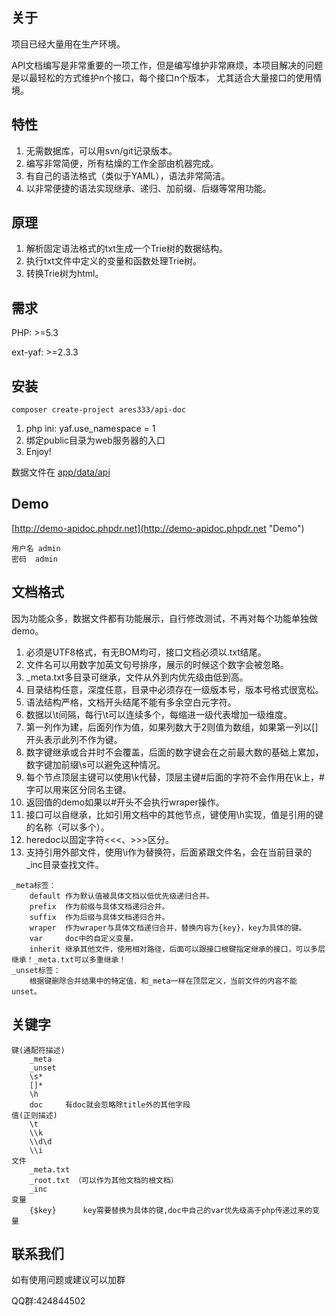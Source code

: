 关于
-----
项目已经大量用在生产环境。

API文档编写是非常重要的一项工作，但是编写维护非常麻烦，本项目解决的问题是以最轻松的方式维护n个接口，每个接口n个版本，
尤其适合大量接口的使用情境。

特性
----
1. 无需数据库，可以用svn/git记录版本。
1. 编写非常简便，所有枯燥的工作全部由机器完成。
1. 有自己的语法格式（类似于YAML），语法非常简洁。
1. 以非常便捷的语法实现继承、递归、加前缀、后缀等常用功能。

原理
----
1. 解析固定语法格式的txt生成一个Trie树的数据结构。
2. 执行txt文件中定义的变量和函数处理Trie树。
3. 转换Trie树为html。

需求
----
PHP: >=5.3

ext-yaf: >=2.3.3

安装
----
```
composer create-project ares333/api-doc
```
1. php ini: yaf.use_namespace = 1
1. 绑定public目录为web服务器的入口
1. Enjoy!

数据文件在 [app/data/api](app/data/api)

Demo
----
[http://demo-apidoc.phpdr.net](http://demo-apidoc.phpdr.net "Demo")
```
用户名	admin
密码	admin
```
文档格式
------
因为功能众多，数据文件都有功能展示，自行修改测试，不再对每个功能单独做demo。

1. 必须是UTF8格式，有无BOM均可，接口文档必须以.txt结尾。
1. 文件名可以用数字加英文句号排序，展示的时候这个数字会被忽略。
1. _meta.txt多目录可继承，文件从外到内优先级由低到高。
1. 目录结构任意，深度任意，目录中必须存在一级版本号，版本号格式很宽松。
1. 语法结构严格，文档开头结尾不能有多余空白元字符。
1. 数据以\t间隔，每行\t可以连续多个，每缩进一级代表增加一级维度。
1. 第一列作为建，后面列作为值，如果列数大于2则值为数组，如果第一列以[]开头表示此列不作为键。
1. 数字键继承或合并时不会覆盖，后面的数字键会在之前最大数的基础上累加，数字键加前缀\s可以避免这种情况。
1. 每个节点顶层主键可以使用\k代替，顶层主键#后面的字符不会作用在\k上，#字可以用来区分同名主键。
1. 返回值的demo如果以#开头不会执行wraper操作。
1. 接口可以自继承，比如引用文档中的其他节点，键使用\h实现，值是引用的键的名称（可以多个）。
1. heredoc以固定字符<<<、>>>区分。
1. 支持引用外部文件，使用\i作为替换符，后面紧跟文件名，会在当前目录的_inc目录查找文件。
```
_meta标签：
	default	作为默认值被具体文档以低优先级递归合并。
	prefix	作为前缀与具体文档递归合并。
	suffix	作为后缀与具体文档递归合并。
	wraper	作为wraper与具体文档递归合并，替换内容为{key}，key为具体的键。
	var		doc中的自定义变量。
	inherit	继承其他文件，使用相对路径，后面可以跟接口根键指定继承的接口，可以多层继承！_meta.txt可以多重继承！
_unset标签：
	根据键删除合并结果中的特定值，和_meta一样在顶层定义，当前文件的内容不能unset。
```
关键字
-----
```
键(通配符描述)
	_meta
	_unset
	\s*
	[]*
	\h
	doc		有doc就会忽略除title外的其他字段
值(正则描述)
	\t
	\\k
	\\d\d
	\\i
文件
	_meta.txt
	_root.txt （可以作为其他文档的根文档）
	_inc
变量
	{$key}		key需要替换为具体的键,doc中自己的var优先级高于php传递过来的变量
```
联系我们
--------
如有使用问题或建议可以加群

QQ群:424844502
